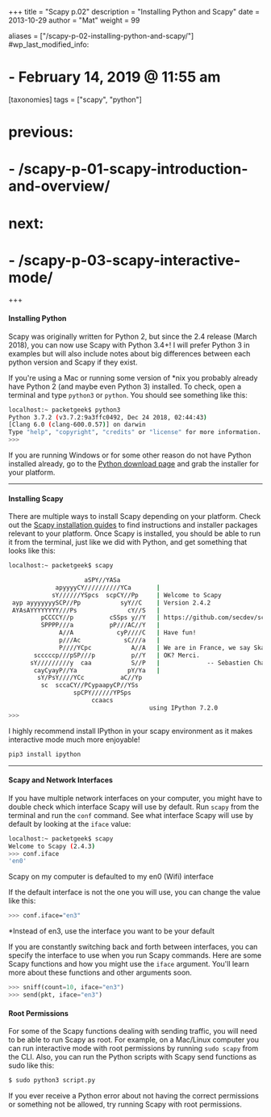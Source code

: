 +++
title = "Scapy p.02"
description = "Installing Python and Scapy"
date =  2013-10-29
author = "Mat"
weight = 99

aliases = ["/scapy-p-02-installing-python-and-scapy/"]
#wp_last_modified_info:
#  - February 14, 2019 @ 11:55 am
[taxonomies]
tags = ["scapy", "python"]
# previous:
#   - /scapy-p-01-scapy-introduction-and-overview/
# next:
#   - /scapy-p-03-scapy-interactive-mode/
+++

#### Installing Python

Scapy was originally written for Python 2, but since the 2.4 release (March 2018), you can now use Scapy with Python 3.4+! I will prefer Python 3 in examples but will also include notes about big differences between each python version and Scapy if they exist.

<!-- more -->
If you're using a Mac or running some version of *nix you probably already have Python 2 (and maybe even Python 3) installed. To check, open a terminal and type `python3` or `python`. You should see something like this:

```sh
localhost:~ packetgeek$ python3
Python 3.7.2 (v3.7.2:9a3ffc0492, Dec 24 2018, 02:44:43)
[Clang 6.0 (clang-600.0.57)] on darwin
Type "help", "copyright", "credits" or "license" for more information.
>>>
```

If you are running Windows or for some other reason do not have Python installed already, go to the <a href="http://python.org/download/" target="_blank" rel="noopener noreferrer">Python download page</a> and grab the installer for your platform.

* * *

#### Installing Scapy

There are multiple ways to install Scapy depending on your platform. Check out the <a href="https://scapy.readthedocs.io/en/latest/installation.html#installing-scapy-v2-x" target="_blank" rel="noopener noreferrer">Scapy installation guides</a> to find instructions and installer packages relevant to your platform. Once Scapy is installed, you should be able to run it from the terminal, just like we did with Python, and get something that looks like this:

```sh
localhost:~ packetgeek$ scapy

                     aSPY//YASa
             apyyyyCY//////////YCa       |
            sY//////YSpcs  scpCY//Pp     | Welcome to Scapy
 ayp ayyyyyyySCP//Pp           syY//C    | Version 2.4.2
 AYAsAYYYYYYYY///Ps              cY//S   |
         pCCCCY//p          cSSps y//Y   | https://github.com/secdev/scapy
         SPPPP///a          pP///AC//Y   |
              A//A            cyP////C   | Have fun!
              p///Ac            sC///a   |
              P////YCpc           A//A   | We are in France, we say Skappee.
       scccccp///pSP///p          p//Y   | OK? Merci.
      sY/////////y  caa           S//P   |             -- Sebastien Chabal
       cayCyayP//Ya              pY/Ya   |
        sY/PsY////YCc          aC//Yp
         sc  sccaCY//PCypaapyCP//YSs
                  spCPY//////YPSps
                       ccaacs
                                       using IPython 7.2.0
>>>
```

I highly recommend install IPython in your scapy environment as it makes interactive mode much more enjoyable!

```sh
pip3 install ipython
```

* * *

#### Scapy and Network Interfaces

If you have multiple network interfaces on your computer, you might have to double check which interface Scapy will use by default. Run `scapy` from the terminal and run the `conf` command. See what interface Scapy will use by default by looking at the `iface` value:

```sh
localhost:~ packetgeek$ scapy
Welcome to Scapy (2.4.3)
>>> conf.iface
'en0'
```

<p class="caption">
  Scapy on my computer is defaulted to my en0 (Wifi) interface
</p>

If the default interface is not the one you will use, you can change the value like this:

```sh
>>> conf.iface="en3"
```

<p class="caption">
  *Instead of en3, use the interface you want to be your default
</p>

If you are constantly switching back and forth between interfaces, you can specify the interface to use when you run Scapy commands. Here are some Scapy functions and how you might use the `iface` argument. You'll learn more about these functions and other arguments soon.

```py
>>> sniff(count=10, iface="en3")
>>> send(pkt, iface="en3")
```

#### Root Permissions

For some of the Scapy functions dealing with sending traffic, you will need to be able to run Scapy as root. For example, on a Mac/Linux computer you can run interactive mode with root permissions by running `sudo scapy` from the CLI. Also, you can run the Python scripts with Scapy send functions as sudo like this:

```sh
$ sudo python3 script.py
```

If you ever receive a Python error about not having the correct permissions or something not be allowed, try running Scapy with root permissions.